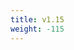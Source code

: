 ```yaml
---
title: v1.15
weight: -115
---
```


<!--add blocks of content here to add more sections to the community page -->